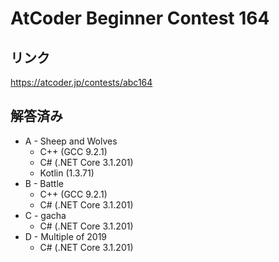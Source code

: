 # AtCoder Beginner Contest 164
## リンク
https://atcoder.jp/contests/abc164

## 解答済み
- A - Sheep and Wolves
	- C++ (GCC 9.2.1)
	- C# (.NET Core 3.1.201)
	- Kotlin (1.3.71)
- B - Battle
	- C++ (GCC 9.2.1)
	- C# (.NET Core 3.1.201)
- C - gacha
	- C# (.NET Core 3.1.201)
- D - Multiple of 2019
	- C# (.NET Core 3.1.201)